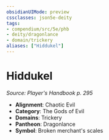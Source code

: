 ```yaml
---
obsidianUIMode: preview
cssclasses: json5e-deity
tags:
- compendium/src/5e/phb
- deity/dragonlance
- domain/trickery
aliases: ["Hiddukel"]
---
```

# Hiddukel
*Source: Player's Handbook p. 295* 

- **Alignment**: Chaotic Evil
- **Category**: The Gods of Evil
- **Domains**: Trickery
- **Pantheon**: Dragonlance
- **Symbol**: Broken merchant's scales